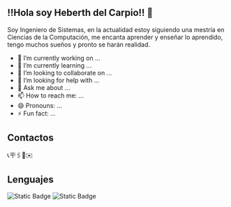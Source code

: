  ## ‼️Hola soy Heberth del Carpio‼️ 👋

Soy Ingeniero de Sistemas, en la actualidad estoy siguiendo una mestría en Ciencias de la Computación, me encanta aprender y enseñar lo aprendido, tengo muchos sueños y pronto se harán realidad.

- 🔭 I’m currently working on ...
- 🌱 I’m currently learning ...
- 👯 I’m looking to collaborate on ...
- 🤔 I’m looking for help with ...
- 💬 Ask me about ...
- 📫 How to reach me: ...
- 😄 Pronouns: ...
- ⚡ Fun fact: ...

## Contactos
📞🪧🖇️📧✉️

## Lenguajes
<img alt="Static Badge" src="https://img.shields.io/badge/C%2B%2B-blue">
<img alt="Static Badge" src="https://img.shields.io/badge/C%23-green">
